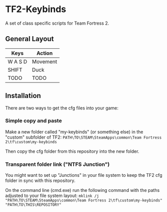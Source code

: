 # TF2-Keybinds

A set of class specific scripts for Team Fortress 2.

## General Layout

Keys    | Action
------- | ------
W A S D | Movement
SHIFT   | Duck
TODO    | TODO

## Installation

There are two ways to get the cfg files into your game:

### Simple copy and paste

Make a new folder called "my-keybinds" (or something else) in the "custom" subfolder of TF2:
`PATH\TO\STEAM\SteamApps\common\Team Fortress 2\tf\custom\my-keybinds`

Then copy the cfg folder from this repository into the new folder.

### Transparent folder link ("NTFS Junction")

You might want to set up "Junctions" in your file system to keep the TF2 cfg folder in sync with this repository.

On the command line (cmd.exe) run the following command with the paths adjusted to your file system layout:
`mklink /j "PATH\TO\STEAM\SteamApps\common\Team Fortress 2\tf\custom\my-keybinds" "PATH\TO\THIS\REPOSITORY"`

